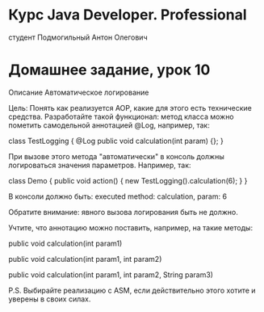 # Курс Java Developer. Professional
студент Подмогильный Антон Олегович

# Домашнее задание, урок 10

Описание
Автоматическое логирование

Цель:
Понять как реализуется AOP, какие для этого есть технические средства.
Разработайте такой функционал: метод класса можно пометить самодельной аннотацией @Log, например, так:

class TestLogging {
@Log
public void calculation(int param) {}; }

При вызове этого метода "автоматически" в консоль должны логироваться значения параметров. Например, так:

class Demo { public void action() { new TestLogging().calculation(6); } }

В консоли должно быть: executed method: calculation, param: 6

Обратите внимание: явного вызова логирования быть не должно.

Учтите, что аннотацию можно поставить, например, на такие методы: 

public void calculation(int param1)

public void calculation(int param1, int param2) 

public void calculation(int param1, int param2, String param3)

P.S. Выбирайте реализацию с ASM, если действительно этого хотите и уверены в своих силах.